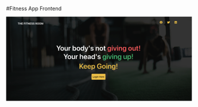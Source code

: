 #Fitness App Frontend

![Landing Page](https://github.com/cod3rcarl/fitness-app-frontend/blob/main/public/LandingPage.png "Landing Page")
